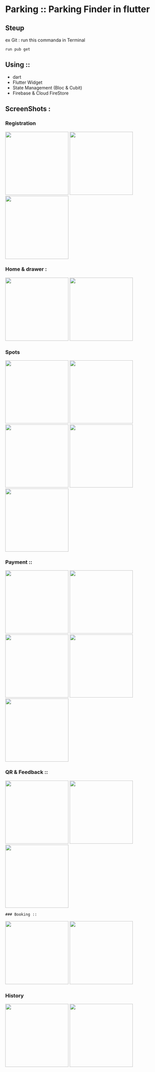 # Parking :: Parking Finder in flutter 


## Steup
ex Git :
run this commanda in Terminal
~~~
run pub get 
~~~
## Using ::
- dart
- Flutter Widget
- State Management (Bloc & Cubit)
- Firebase & Cloud FireStore

## ScreenShots :
### Registration


 <img src="https://github.com/Heshamradi/Parking/assets/90778150/f5b7a611-0577-49b6-8381-17c38b719b95.png" width="200"  >
  <img src="https://github.com/Heshamradi/Parking/assets/90778150/8ac34c2e-fd6d-4b59-99c4-23dd6a6ccd20.png" width="200"  >
	 <img src="https://github.com/Heshamradi/Parking/assets/90778150/faac270b-3261-4897-b800-b3c4f58ea16f.png" width="200"  >
	
	
		
### Home & drawer :
		
		
	  
 <img src="https://github.com/Heshamradi/Parking/assets/90778150/794d01a8-f5c9-4424-a242-cbd1cc4d2f05.png" width="200"  >
  <img src="https://github.com/Heshamradi/Parking/assets/90778150/4dcbcce3-2092-42e6-afee-bac49c56a70a.png" width="200"  >
    	
	
### Spots

				
  <img src="https://github.com/Heshamradi/Parking/assets/90778150/4eabf6d0-62b5-49bf-ad72-9bc8648a9d1c.png" width="200"  >
  <img src="https://github.com/Heshamradi/Parking/assets/90778150/ad97631c-6aad-4411-b5cd-d40d33966fbd.png" width="200"  >
	<img src="https://github.com/Heshamradi/Parking/assets/90778150/b00ab66a-1658-46d8-94b0-278b2f6f96d7.png" width="200"  >
	<img src="https://github.com/Heshamradi/Parking/assets/90778150/1839ca95-2897-4406-8744-d32522d9b10e.png" width="200"  >
	<img src="https://github.com/Heshamradi/Parking/assets/90778150/111c545a-f22a-4eda-9cc4-121e6d94a2d9.png" width="200"  >
				
		
			
			
### Payment ::

			
<img src="https://github.com/Heshamradi/Parking/assets/90778150/59b6e8db-cd9d-4c45-8e4f-2d1d6156c9f1.png" width="200"  >
  <img src="https://github.com/Heshamradi/Parking/assets/90778150/626ac693-0812-4f44-9f3d-48a57e7c8fcb.png" width="200"  >
	<img src="https://github.com/Heshamradi/Parking/assets/90778150/af1411f9-5649-4a9b-9058-f5f361f46e9a.png" width="200"  >
	<img src="https://github.com/Heshamradi/Parking/assets/90778150/bcb968fb-8b78-4d60-85aa-80041d6a52e7.png" width="200"  >
	<img src="https://github.com/Heshamradi/Parking/assets/90778150/ab84a1d8-bf38-427e-96a3-92f7cca29840.png" width="200"  >
				

### QR & Feedback ::


 <img src="https://github.com/Heshamradi/Parking/assets/90778150/c52cc605-1efe-4192-bfb2-9704bb58bffa.png" width="200"  >
  <img src="https://github.com/Heshamradi/Parking/assets/90778150/7eb9d028-7678-447b-8897-651c8ddcde2c.png" width="200"  >
	<img src="https://github.com/Heshamradi/Parking/assets/90778150/f2d580b7-9abc-4315-91bc-15b81ba823e0.png" width="200"  >
	
	
	### Booking :: 
 <img src="https://github.com/Heshamradi/Parking/assets/90778150/efe440e4-9d79-4f5b-a03a-f6438f43b0ba.png" width="200"  >
  <img src="https://github.com/Heshamradi/Parking/assets/90778150/4875746d-0562-4550-a43c-993eed4a3b13.png" width="200"  >
  
### History 
 <img src="https://github.com/Heshamradi/Parking/assets/90778150/f787541d-9631-47b1-ab81-e02fc6d04fb6.png" width="200"  >
  <img src="https://github.com/Heshamradi/Parking/assets/90778150/af92b6f6-39af-45df-9d49-865531b52d1d.png" width="200"  >


	

			
			



			




